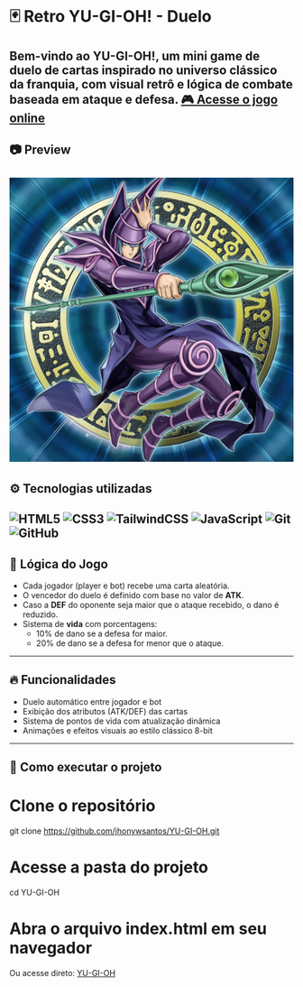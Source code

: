 # 🃏 Retro YU-GI-OH! - Duelo
Bem-vindo ao **YU-GI-OH!**, um mini game de duelo de cartas inspirado no universo clássico da franquia, com visual retrô e lógica de combate baseada em ataque e defesa.
[🎮 Acesse o jogo online](https://jhonywsantos.github.io/YU-GI-OH/)
---

## 📷 Preview
![Preview do jogo](https://raw.githubusercontent.com/jhonywsantos/YU-GI-OH/main/src/assets/images/Monsters/Dark-Magician.png)
---

## ⚙️ Tecnologias utilizadas

![HTML5](https://img.shields.io/badge/HTML5-E34F26?style=for-the-badge&logo=html5&logoColor=fff)
![CSS3](https://img.shields.io/badge/CSS3-1572B6?style=for-the-badge&logo=css3&logoColor=fff)
![TailwindCSS](https://img.shields.io/badge/TailwindCSS-38B2AC?style=for-the-badge&logo=tailwind-css&logoColor=fff)
![JavaScript](https://img.shields.io/badge/JavaScript-F7DF1E?style=for-the-badge&logo=javascript&logoColor=000)
![Git](https://img.shields.io/badge/Git-F05032?style=for-the-badge&logo=git&logoColor=fff)
![GitHub](https://img.shields.io/badge/GitHub-181717?style=for-the-badge&logo=github&logoColor=fff)
---

## 🧠 Lógica do Jogo
- Cada jogador (player e bot) recebe uma carta aleatória.
- O vencedor do duelo é definido com base no valor de **ATK**.
- Caso a **DEF** do oponente seja maior que o ataque recebido, o dano é reduzido.
- Sistema de **vida** com porcentagens:
  - 10% de dano se a defesa for maior.
  - 20% de dano se a defesa for menor que o ataque.
---

## 🔥 Funcionalidades
- Duelo automático entre jogador e bot
- Exibição dos atributos (ATK/DEF) das cartas
- Sistema de pontos de vida com atualização dinâmica
- Animações e efeitos visuais ao estilo clássico 8-bit
---

## 🚀 Como executar o projeto

# Clone o repositório
git clone https://github.com/jhonywsantos/YU-GI-OH.git

# Acesse a pasta do projeto
cd YU-GI-OH

# Abra o arquivo index.html em seu navegador
Ou acesse direto: [YU-GI-OH](https://jhonywsantos.github.io/YU-GI-OH/)

